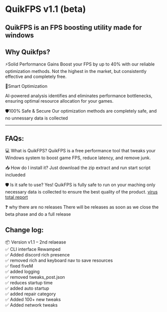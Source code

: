 # QuikFPS v1.1 (beta)
QuikFPS is an FPS boosting utility made for windows
---
Why Quikfps?
---
⚡Solid Performance Gains
Boost your FPS by up to 40% with our reliable optimization methods. Not the highest in the market, but consistently effective and completely free.

🎯Smart Optimization

AI-powered analysis identifies and eliminates performance bottlenecks, ensuring optimal resource allocation for your games.

🛡️100% Safe & Secure
Our optimization methods are completely safe, and no unnessary data is collected

---
FAQs:
---
💻 What is QuikFPS?
QuikFPS is a free performance tool that tweaks your Windows system to boost game FPS, reduce latency, and remove junk.

📥 How do I install it?
Just download the zip extract and run start script inclueded

🛡️ Is it safe to use?
Yes! QuikFPS is fully safe to run on your maching only necessary data is collected to ensure the best quality of the product.
[virus total report](https://www.virustotal.com/gui/file/9c4b4d51c883e7b151344763ad83785ed160180ec2778f05f240fec4558f2753/detection)

❓ why there are no releases
There will be releases as soon as we close the beta phase and do a full release

Change log:
---
📦 Version v1.1 – 2nd relaease <br>
✅ CLI interface Rewamped <br>
✅ Added discord rich presence <br>
✅ removed rich and keyboard nav to save resources <br>
✅ fixed fiveM <br>
✅ added logging <br>
✅ removed tweaks_post.json <br>
✅ reduces startup time <br>
✅ added auto startup <br>
✅ added repair category <br>
✅ Added 100+ new tweaks <br>
✅ Added network tweaks <br>
